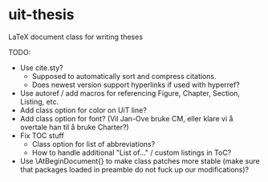 uit-thesis
==========

LaTeX document class for writing theses


TODO:
 - Use cite.sty?
   - Supposed to automatically sort and compress citations.
   - Does newest version support hyperlinks if used with hyperref?
 - Use autoref / add macros for referencing Figure, Chapter, Section, Listing, etc.
 - Add class option for color on UiT line?
 - Add class option for font? (Vil Jan-Ove bruke CM, eller klare vi å overtale han til å bruke Charter?)
 - Fix TOC stuff
   - Class option for list of abbreviations?
   - How to handle additional "List of..." / custom listings in ToC?
 - Use \AtBeginDocument{} to make class patches more stable (make sure that packages loaded in preamble do not fuck up our modifications)?
